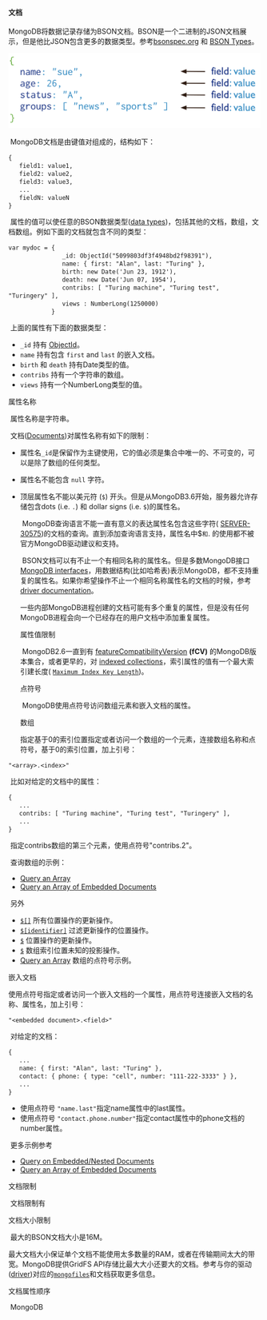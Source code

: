 #### 文档

​    MongoDB将数据记录存储为BSON文档。BSON是一个二进制的JSON文档展示，但是他比JSON包含更多的数据类型。参考[bsonspec.org](http://bsonspec.org/) 和  [BSON Types](https://docs.mongodb.com/manual/reference/bson-types/)。

![](crud-annotated-document.bakedsvg.svg)

​    MongoDB文档是由键值对组成的，结构如下：
```
{
   field1: value1,
   field2: value2,
   field3: value3,
   ...
   fieldN: valueN
}
```

​    属性的值可以使任意的BSON数据类型([data types](https://docs.mongodb.com/manual/reference/bson-types/))，包括其他的文档，数组，文档数组。例如下面的文档就包含不同的类型：
```
var mydoc = {
               _id: ObjectId("5099803df3f4948bd2f98391"),
               name: { first: "Alan", last: "Turing" },
               birth: new Date('Jun 23, 1912'),
               death: new Date('Jun 07, 1954'),
               contribs: [ "Turing machine", "Turing test", "Turingery" ],
               views : NumberLong(1250000)
            }
```

​    上面的属性有下面的数据类型：

- `_id` 持有 [ObjectId](https://docs.mongodb.com/manual/reference/bson-types/#std-label-objectid)。
- `name` 持有包含 `first` and `last` 的嵌入文档。
- `birth` 和 `death` 持有Date类型的值。
- `contribs` 持有一个字符串的数组。
- `views` 持有一个NumberLong类型的值。

属性名称

​    属性名称是字符串。

​    文档([Documents](https://docs.mongodb.com/manual/core/document/))对属性名称有如下的限制：

- 属性名`_id`是保留作为主键使用，它的值必须是集合中唯一的、不可变的，可以是除了数组的任何类型。

- 属性名不能包含 `null` 字符。

- 顶层属性名不能以美元符 (`$`) 开头。但是从MongoDB3.6开始，服务器允许存储包含dots (i.e. `.`) 和 dollar signs (i.e. `$`)的属性名。

  ​    MongoDB查询语言不能一直有意义的表达属性名包含这些字符( [SERVER-30575](https://jira.mongodb.org/browse/SERVER-30575))的文档的查询。直到添加查询语言支持，属性名中$` 和 `. 的使用都不被官方MongoDB驱动建议和支持。

  ​    BSON文档可以有不止一个有相同名称的属性名。但是多数MongoDB接口  [MongoDB interfaces](https://docs.mongodb.com/drivers/)，用数据结构(比如哈希表)表示MongoDB，都不支持重复的属性名。如果你希望操作不止一个相同名称属性名的文档的时候，参考 [driver documentation](https://docs.mongodb.com/drivers/)。

  ​    一些内部MongoDB进程创建的文档可能有多个重复的属性，但是没有任何MongoDB进程会向一个已经存在的用户文档中添加重复属性。

  属性值限制

  ​    MongoDB2.6一直到有 [featureCompatibilityVersion](https://docs.mongodb.com/manual/reference/command/setFeatureCompatibilityVersion/#std-label-view-fcv) **(fCV)** 的MongoDB版本集合，或者更早的，对 [indexed collections](https://docs.mongodb.com/manual/indexes/)，索引属性的值有一个最大索引建长度( [`Maximum Index Key Length`](https://docs.mongodb.com/manual/reference/limits/#mongodb-limit-Index-Key-Limit))。

  点符号

  ​    MongoDB使用点符号访问数组元素和嵌入文档的属性。

  数组

  ​    指定基于0的索引位置指定或者访问一个数组的一个元素，连接数组名称和点符号，基于0的索引位置，加上引号：
```
"<array>.<index>"
```

​    比如对给定的文档中的属性：
```
{
   ...
   contribs: [ "Turing machine", "Turing test", "Turingery" ],
   ...
}
```

​    指定contribs数组的第三个元素，使用点符号"contribs.2"。

​    查询数组的示例：

- [Query an Array](https://docs.mongodb.com/manual/tutorial/query-arrays/)
- [Query an Array of Embedded Documents](https://docs.mongodb.com/manual/tutorial/query-array-of-documents/)

​    另外

- [`$[]`](https://docs.mongodb.com/manual/reference/operator/update/positional-all/#mongodb-update-up.---) 所有位置操作的更新操作。
- [`$[identifier]`](https://docs.mongodb.com/manual/reference/operator/update/positional-filtered/#mongodb-update-up.---identifier--) 过滤更新操作的位置操作。
- [`$`](https://docs.mongodb.com/manual/reference/operator/update/positional/#mongodb-update-up.-) 位置操作的更新操作。
- [`$`](https://docs.mongodb.com/manual/reference/operator/projection/positional/#mongodb-projection-proj.-) 数组索引位置未知的投影操作。
- [Query an Array](https://docs.mongodb.com/manual/tutorial/query-arrays/#std-label-read-operations-arrays) 数组的点符号示例。

嵌入文档

​    使用点符号指定或者访问一个嵌入文档的一个属性，用点符号连接嵌入文档的名称、属性名，加上引号：
```
"<embedded document>.<field>"
```

​    对给定的文档：
```
{
   ...
   name: { first: "Alan", last: "Turing" },
   contact: { phone: { type: "cell", number: "111-222-3333" } },
   ...
}
```

- 使用点符号 `"name.last"`指定name属性中的last属性。
- 使用点符号 `"contact.phone.number"`指定contact属性中的phone文档的number属性。

​    更多示例参考

- [Query on Embedded/Nested Documents](https://docs.mongodb.com/manual/tutorial/query-embedded-documents/)
- [Query an Array of Embedded Documents](https://docs.mongodb.com/manual/tutorial/query-array-of-documents/)

文档限制

​    文档限制有

文档大小限制

​    最大的BSON文档大小是16M。

​    最大文档大小保证单个文档不能使用太多数量的RAM，或者在传输期间太大的带宽。MongoDB提供GridFS API存储比最大大小还要大的文档。参考与你的驱动([driver](https://docs.mongodb.com/drivers/))对应的[`mongofiles`](https://docs.mongodb.com/database-tools/mongofiles/#mongodb-binary-bin.mongofiles)和文档获取更多信息。

文档属性顺序

​    MongoDB
